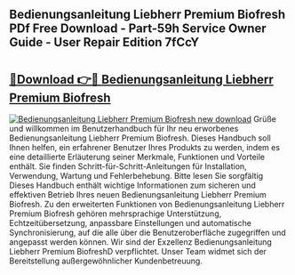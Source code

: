 ## Bedienungsanleitung Liebherr Premium Biofresh PDf Free Download - Part-59h Service Owner Guide - User Repair Edition 7fCcY

# <h2><a href="http://df655od.blite.top/?on=Bedienungsanleitung+Liebherr+Premium+Biofresh">🔗Download 👉🔴 Bedienungsanleitung Liebherr Premium Biofresh</a></h2>

[![Bedienungsanleitung Liebherr Premium Biofresh new download](https://i.imgur.com/lujVjoI.png)](http://df655od.blite.top/?on=Bedienungsanleitung+Liebherr+Premium+Biofresh)
Grüße und willkommen im Benutzerhandbuch für Ihr neu erworbenes Bedienungsanleitung Liebherr Premium Biofresh. Dieses Handbuch soll Ihnen helfen, ein erfahrener Benutzer Ihres Produkts zu werden, indem es eine detaillierte Erläuterung seiner Merkmale, Funktionen und Vorteile enthält. Sie finden Schritt-für-Schritt-Anleitungen für Installation, Verwendung, Wartung und Fehlerbehebung. Bitte lesen Sie sorgfältig Dieses Handbuch enthält wichtige Informationen zum sicheren und effektiven Betrieb Ihres neuen Bedienungsanleitung Liebherr Premium Biofresh. Zu den erweiterten Funktionen von Bedienungsanleitung Liebherr Premium Biofresh gehören mehrsprachige Unterstützung, Echtzeitübersetzung, anpassbare Einstellungen und automatische Synchronisierung, auf die alle über die Benutzeroberfläche zugegriffen und angepasst werden können. Wir sind der Exzellenz Bedienungsanleitung Liebherr Premium BiofreshD verpflichtet. Unser Team widmet sich der Bereitstellung außergewöhnlicher Kundenbetreuung.
